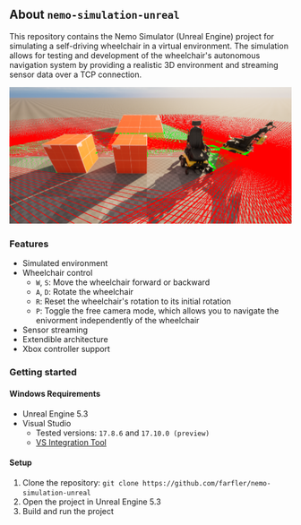 ## About `nemo-simulation-unreal`

This repository contains the Nemo Simulator (Unreal Engine) project for simulating a self-driving wheelchair in a virtual environment. The simulation allows for testing and development of the wheelchair's autonomous navigation system by providing a realistic 3D environment and streaming sensor data over a TCP connection.

![Simulation Showcase](./Content/Misc/banner.png)

### Features

* Simulated environment
* Wheelchair control
  - `W`, `S`: Move the wheelchair forward or backward
  - `A`, `D`: Rotate the wheelchair
  - `R`: Reset the wheelchair's rotation to its initial rotation
  - `P`: Toggle the free camera mode, which allows you to navigate  the enivorment independently of the wheelchair
* Sensor streaming
* Extendible architecture
* Xbox controller support

### Getting started

#### Windows Requirements

* Unreal Engine 5.3
* Visual Studio
  - Tested versions: `17.8.6` and `17.10.0 (preview)`
  - [VS Integration Tool](https://www.unrealengine.com/marketplace/en-US/product/visual-studio-integration-tool)

#### Setup

1. Clone the repository: `git clone https://github.com/farfler/nemo-simulation-unreal`
2. Open the project in Unreal Engine 5.3
3. Build and run the project

